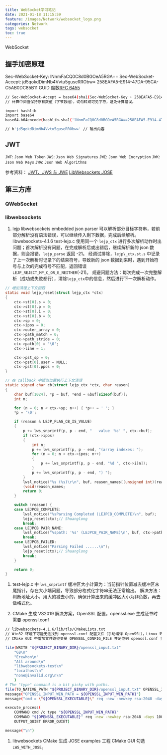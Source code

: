 ```yaml
---
title: WebSocket学习笔记
date: 2021-01-18 11:15:59
feature: /images/Network/websocket_logo.png
categories: Network
tags: websocket
toc: true
---
```


WebSocket

<!-- More -->

## 握手加密原理
Sec-WebSocket-Key: lNnmFaCQ0C8d0BGOeA5RGA==
Sec-WebSocket-Accept: jd5qokdDimNb4Vvtu5guseRRObw=
258EAFA5-E914-47DA-95CA-C5AB0DC85B11 GUID 魔数[RFC 6455](https://tools.ietf.org/html/rfc6455)

``` bash
// Sec-WebSocket-Accept = base64(sha1(Sec-WebSocket-Key + 258EAFA5-E914-47DA-95CA-C5AB0DC85B11)) // 纯字符串拼接
// 计算中间值保持原有数值（字节数组），切勿转成可见字符，避免计算错误。

import hashlib
import base64
base64.b64encode(hashlib.sha1('lNnmFaCQ0C8d0BGOeA5RGA==258EAFA5-E914-47DA-95CA-C5AB0DC85B11'.encode('utf-8')).digest())

// b'jd5qokdDimNb4Vvtu5guseRRObw=' // 输出内容
```

## JWT
`JWT`: `Json Web Token`
`JWS`: `Json Web Signatures`
`JWE`: `Json Web Encryption`
`JWK`: `Json Web Keys`
`JWA`: `Json Web Algorithms`

参考资料：
[JWT、JWS 与 JWE](https://www.jianshu.com/p/50ade6f2e4fd)
[LibWebsockets JOSE](https://libwebsockets.org/git/libwebsockets/tree/lib/jose)

## 第三方库

### QWebSocket

### libwebsockets
1. lejp libwebsockets embedded json parser
   可以解析部分目标字符串，若前部分解析没有语法错误，可以继续传入剩下数据，完成后续解析。
   libwebsockets-4.1.6 test-lejp.c 使用同一个 `lejp_ctx` 进行多次解析动作时出问题；首次解析没有问题，在完成解析后或出错后，继续解析新的 json 数据，则会报错，`lejp_parse` 返回 -21。
   经调试排除，`lejp\_ctx.st.s` 中记录了上一次解析时记录下的结束符号，导致新的 json 数据到来时，遇到开始符号与上次的完成符号不匹配，返回错误`LEJP_REJECT_MP_C_OR_E_NEITHER`(-21)。
   规避问题方法：每次完成一次完整解析（成功或失败都行），清除`lejp_ctx`中的信息，然后进行下一次解析动作。
``` c
// 增加清理上下文函数
static void lejp_reset(struct lejp_ctx *ctx)
{
    ctx->st[0].s = 0;
    ctx->st[0].p = 0;
    ctx->st[0].i = 0;
    ctx->st[0].b = 0;
    ctx->sp = 0;
    ctx->ipos = 0;
    ctx->outer_array = 0;
    ctx->path_match = 0;
    ctx->path_stride = 0;
    ctx->path[0] = '\0';
    ctx->line = 1;

    ctx->pst_sp = 0;
    ctx->pst[0].user = NULL;
    ctx->pst[0].ppos = 0;
}

// 在 callback 中适当位置执行上下文清理
static signed char cb(struct lejp_ctx *ctx, char reason)
{
    char buf[1024], *p = buf, *end = &buf[sizeof(buf)];
    int n;

    for (n = 0; n < ctx->sp; n++) { *p++ = ' '; }
    *p = '\0';

    if (reason & LEJP_FLAG_CB_IS_VALUE)
    {
        p += lws_snprintf(p, p - end, "   value '%s' ", ctx->buf);
        if (ctx->ipos)
        {
            int n;
            p += lws_snprintf(p, p - end, "(array indexes: ");
            for (n = 0; n < ctx->ipos; n++)
            {
                p += lws_snprintf(p, p - end, "%d ", ctx->i[n]);
            }
            p += lws_snprintf(p, p - end, ") ");
        }
        lwsl_notice("%s (%s)\r\n", buf, reason_names[(unsigned int)(reason) & (LEJP_FLAG_CB_IS_VALUE - 1)]);
        (void)reason_names;
        return 0;
    }

    switch (reason) {
    case LEJPCB_COMPLETE:
        lwsl_notice("%sParsing Completed (LEJPCB_COMPLETE)\n", buf);
        lejp_reset(ctx);// Shuanglong
        break;
    case LEJPCB_PAIR_NAME:
        lwsl_notice("%spath: '%s' (LEJPCB_PAIR_NAME)\n", buf, ctx->path);
        break;
    case LEJPCB_FAILED:
        lwsl_notice("Parsing Failed ......\n");
        lejp_reset(ctx);// Shuanglong
        break;
    }

    return 0;
}
```

1. test-lejp.c 中 `lws_snprintf` 缓冲区大小计算为：当前指针位置减去缓冲区末尾指针，存在大小端问题，导致部分格式化字符串无法正常输出。
   解决方法：判断地址大小，用大的减去小的，确保计算出来的缓冲区大小为非负数，再去做格式化。

1. CMake 生成 VS2019 解决方案，OpenSSL 配置，openssl.exe 生成证书时需要 openssl.conf
``` bash
// libwebsockets-4.1.6/lib/tls/CMakeLists.txt
// Win32 环境下可能无法找到 openssl.conf 配置文件（手动编译 OpenSSL），Linux 环境安装 OpenSSL 后会有 openssl.conf，可在默认情况下找到。
// CMake GUI 中增加文件路径变量 OPENSSL_CONFIG_FILE 并定位到 openssl.conf 全路径。

file(WRITE "${PROJECT_BINARY_DIR}/openssl_input.txt"
    "GB\n"
    "Erewhon\n"
    "All around\n"
    "libwebsockets-test\n"
    "localhost\n"
    "none@invalid.org\n\n"
    )
# The "type" command is a bit picky with paths.
file(TO_NATIVE_PATH "${PROJECT_BINARY_DIR}/openssl_input.txt" OPENSSL_INPUT_WIN_PATH)
message("OPENSSL_INPUT_WIN_PATH = ${OPENSSL_INPUT_WIN_PATH}")
message("cmd = \"${OPENSSL_EXECUTABLE}\" req -new -newkey rsa:2048 -days 10000 -nodes -x509 -keyout \"${TEST_SERVER_SSL_KEY}\" -out \"${TEST_SERVER_SSL_CERT}\" -config ${OPENSSL_CONFIG_FILE}")

execute_process(
    COMMAND cmd /c type "${OPENSSL_INPUT_WIN_PATH}"
    COMMAND "${OPENSSL_EXECUTABLE}" req -new -newkey rsa:2048 -days 10000 -nodes -x509 -keyout "${TEST_SERVER_SSL_KEY}" -out "${TEST_SERVER_SSL_CERT}" -config ${OPENSSL_CONFIG_FILE} RESULT_VARIABLE OPENSSL_RETURN_CODE
    OUTPUT_QUIET ERROR_QUIET)

message("\n")
```

1. libwebsockets CMake 生成 JOSE examples 工程 CMake GUI 勾选 `LWS_WITH_JOSE`。

